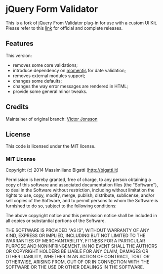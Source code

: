 # jQuery Form Validator

This is a fork of jQuery From Validator plug-in for use with a custom UI Kit. Please refer
to this [link](https://github.com/victorjonsson/jQuery-Form-Validator) for official and
complete releases.

## Features

This version:
- removes some core validations;
- introduce dependency on [momentjs](http://momentjs.com) for date validation;
- removes external modules support;
- changes some defaults;
- changes the way error messages are rendered in HTML;
- provide some general minor tweaks.

## Credits

Maintainer of original branch: [Victor Jonsson](https://github.com/victorjonsson)

## License

This code is licensed under the MIT license.

### MIT License
Copyright (c) 2014 Massimiliano Bigatti (http://bigatti.it)

Permission is hereby granted, free of charge, to any person obtaining a copy
of this software and associated documentation files (the "Software"), to deal
in the Software without restriction, including without limitation the rights
to use, copy, modify, merge, publish, distribute, sublicense, and/or sell
copies of the Software, and to permit persons to whom the Software is
furnished to do so, subject to the following conditions:

The above copyright notice and this permission notice shall be included in
all copies or substantial portions of the Software.

THE SOFTWARE IS PROVIDED "AS IS", WITHOUT WARRANTY OF ANY KIND, EXPRESS OR
IMPLIED, INCLUDING BUT NOT LIMITED TO THE WARRANTIES OF MERCHANTABILITY,
FITNESS FOR A PARTICULAR PURPOSE AND NONINFRINGEMENT. IN NO EVENT SHALL THE
AUTHORS OR COPYRIGHT HOLDERS BE LIABLE FOR ANY CLAIM, DAMAGES OR OTHER
LIABILITY, WHETHER IN AN ACTION OF CONTRACT, TORT OR OTHERWISE, ARISING FROM,
OUT OF OR IN CONNECTION WITH THE SOFTWARE OR THE USE OR OTHER DEALINGS IN
THE SOFTWARE.
